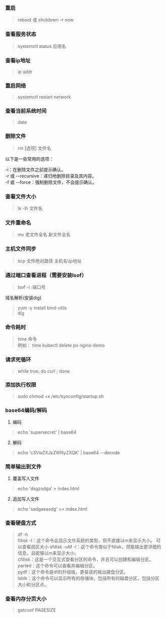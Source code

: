 ### 重启
> reboot 
> 或
> shutdown -r now

### 查看服务状态
> systemctl status 应用名

### 查看ip地址
> ip addr

### 重启网络
> systemctl restart network

### 查看当前系统时间
> date


### 删除文件
> rm [选项] 文件名

以下是一些常用的选项：

-i：在删除文件之前提示确认。  
-r 或 --recursive：递归地删除目录及其内容。  
-f 或 --force：强制删除文件，不会提示确认。  

### 查看文件大小
> ls -lh 文件名

### 文件重命名
> mv 老文件全名 新文件全名

### 主机文件同步
> scp 文件绝对路径 主机名\ip地址

### 通过端口查看进程（需要安装lsof）
> lsof -i :端口号

域名解析(安装dig)
> yum -y install bind-utils  
> dig

### 命令耗时
> time 命令  
> 例如： time kubectl delete po nginx-demo

### 请求死循环
> while true; do curl <ip>; done

### 添加执行权限
> sudo chmod +x /etc/sysconfig/startup.sh

### base64编码/解码
1. 编码
> echo 'supersecret' | base64

2. 解码
> echo 'c3VwZXJzZWNyZXQK' | base64 --decode

### 简单输出到文件
1. 覆盖写人文件
> echo 'dsgzsdga' > index.html

2. 追加写人文件
> echo 'sadgaeasdg' >> index.html

### 查看硬盘方式
> df -h   
> fdisk -l：这个命令会显示文件系统的类型，但不直接以m来显示大小。 可以查看扇区大小 
> sfdisk -uM -l：这个命令类似于fdisk，但能输出更详细的信息，且能够以m来显示大小。  
> cfdisk：这是一个交互式查看分区的命令，并且可以创建和编辑分区。  
> parted：这个命令可以查看并编辑分区。  
> pydf：这个命令是df的升级版，更易读的输出硬盘分区。  
> lsblk：这个命令可以显示所有的存储块，包括所有的磁盘分区，包括分区大小和分区点。  


### 查看内存分页大小
> getconf PAGESIZE
